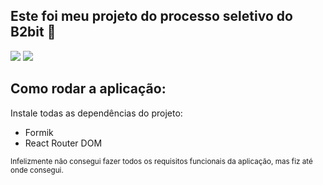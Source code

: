 ## Este foi meu projeto do processo seletivo do B2bit 🚀

<img src="https://i.imgur.com/P65GAdD.png">
<img src="https://i.imgur.com/D1cu3Jp.png">

## Como rodar a aplicação:
Instale todas as dependências do projeto:
- Formik
- React Router DOM

<small>Infelizmente não consegui fazer todos os requisitos funcionais da aplicação, mas fiz até onde consegui. <small>